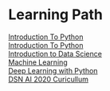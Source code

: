 # Learning Path


[Introduction To Python](IntroductiontoPython.md) <br>
[Introduction To Python](introductiontopython.md/) <br>
[Introduction to Data Science](DataScience.md)<br>
[Machine Learning](MachineLearning.md)<br>
[Deep Learning with Python](DeepLearning.md)<br>
[DSN AI 2020 Curicullum](curricullum.md)

